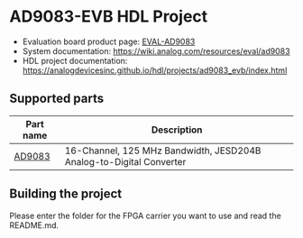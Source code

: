 # AD9083-EVB HDL Project

- Evaluation board product page: [EVAL-AD9083](https://www.analog.com/eval-ad9083)
- System documentation: https://wiki.analog.com/resources/eval/ad9083
- HDL project documentation: https://analogdevicesinc.github.io/hdl/projects/ad9083_evb/index.html

## Supported parts

| Part name                                  | Description                                                         |
|--------------------------------------------|---------------------------------------------------------------------|
| [AD9083](https://www.analog.com/ad9083)    | 16-Channel, 125 MHz Bandwidth, JESD204B Analog-to-Digital Converter |

## Building the project

Please enter the folder for the FPGA carrier you want to use and read the README.md.